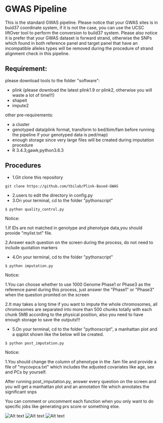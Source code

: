 # GWAS Pipeline
This is the standard GWAS pipeline. Please notice that your GWAS sites is in buid37 coordinate system, if it is not the case, you can use the UCSC liftOver tool to perform the conversion to build37 system. Please also notice it is prefer that your GWAS dataset is forward strand, otherwise the SNPs which found in both reference panel and target panel that have an incompatible alleles types will be removed during the procedure of strand alignment check in this pipeline. 

## Requirement: 
please download tools to the folder "software": 
* plink (please download the latest plink1.9 or plink2, otherwise you will waste a lot of time!!!)
* shapeit
* impute2

other pre-requirements:
* a cluster
* genotyped data(plink format, transform to bed/bim/fam before running the pipeline if your genotyped data is ped/map)
* enough storage since very large files will be created during imputation procedure
* R 3.4.3;gawk;python3.6.3

## Procedures


* 1.Git clone this repository

```
git clone https://github.com/tbilab/Plink-Based-GWAS
```

* 2.users to edit the directory in config.py
* 3.On your terminal, cd to the folder "pythonscript"

```
$ python quality_control.py
```

Notice: 

1.If IDs are not matched in genotype and phenotype data,you should provide "mylist.txt" file.

2.Answer each question on the screen during the process, do not need to include quotation markers

* 4.On your terminal, cd to the folder "pythonscript" 

```
$ python imputation.py
```

Notice: 

1.You can choose whether to use 1000 Genome Phase1 or Phase3 as the reference panel 
during this process, just answer the "Phase1" or "Phase3" when the question promted on the screen

2.It may takes a long time if you want to impute the whole chromosomes, all chromosomes are separated into more than 500 chunks totally with each chunk 5MB according to the physical position, also you need to have enough storage to save the outputs!!!

* 5.On your terminal, cd to the folder "pythonscript", a manhattan plot and a qqplot shown like the below will be created. 

```
$ python post_imputation.py
```

Notice:

1.You should change the column of phenotype in the .fam file and provide a file of "mycovpca.txt" which includes the adjusted covariates like age, sex and PCs by yourself. 

After running post_imputation.py, answer every question on the screen and you will get a manhattan plot and an annotation file which annotates the significant snps

You can comment or uncomment each function when you only want to do specific jobs like generating prs score or something else.

![Alt text](https://github.com/verasiwei/GWAS_python/blob/master/result/manhattan_jak2_4covs.png)
![Alt text](https://github.com/verasiwei/GWAS_python/blob/master/result/qqplot_jak2.png)
![Alt text](https://github.com/verasiwei/GWAS_python/blob/master/result/annotation.png)











